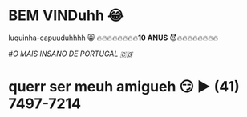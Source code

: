 # BEM VINDuhh :joy:
luquinha-capuuduhhhh 😸
🔥🔥🔥🔥🔥🔥🔥🔥**10 ANUS** 😈🔥🔥🔥🔥🔥🔥🔥🔥

#_O MAIS INSANO DE PORTUGAL 🇨🇬_

# querr ser meuh amigueh 😏 ▶️ (41) 7497-7214

